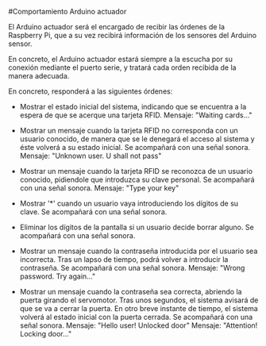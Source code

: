 #Comportamiento Arduino actuador


El Arduino actuador será el encargado de recibir las órdenes de la Raspberry Pi, que a su vez recibirá información de los sensores del Arduino sensor.

En concreto, el Arduino actuador estará siempre a la escucha por su conexión mediante el puerto serie, y tratará cada orden recibida de la manera adecuada.

En concreto, responderá a las siguientes órdenes:

- Mostrar el estado inicial del sistema, indicando que se encuentra a la espera de que se acerque una tarjeta RFID.
Mensaje: "Waiting cards..."

- Mostrar un mensaje cuando la tarjeta RFID no corresponda con un usuario conocido, de manera que se le denegará el acceso al sistema y éste volverá a su estado inicial. Se acompañará con una señal sonora.
Mensaje: "Unknown user. U shall not pass"

- Mostrar un mensaje cuando la tarjeta RFID se reconozca de un usuario conocido, pidiendole que introduzca su clave personal.
Se acompañará con una señal sonora.
Mensaje: "Type your key"

- Mostrar '*' cuando un usuario vaya introduciendo los dígitos de su clave.
Se acompañará con una señal sonora.

- Eliminar los dígitos de la pantalla si un usuario decide borrar alguno.
Se acompañará con una señal sonora.

- Mostrar un mensaje cuando la contraseña introducida por el usuario sea incorrecta.
Tras un lapso de tiempo, podrá volver a introducir la contraseña.
Se acompañará con una señal sonora.
Mensaje: "Wrong password. Try again..."

- Mostrar un mensaje cuando la contraseña sea correcta, abriendo la puerta girando el servomotor. Tras unos segundos, el sistema avisará de que se va a cerrar la puerta. En otro breve instante de tiempo, el sistema volverá al estado inicial con la puerta cerrada.
Se acompañará con una señal sonora.
Mensaje: "Hello user! Unlocked door"
Mensaje: "Attention! Locking door..."


